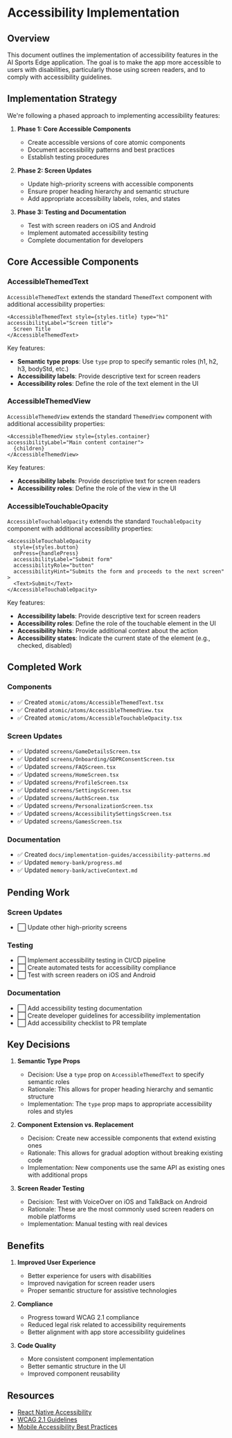 # Accessibility Implementation

## Overview

This document outlines the implementation of accessibility features in the AI Sports Edge application. The goal is to make the app more accessible to users with disabilities, particularly those using screen readers, and to comply with accessibility guidelines.

## Implementation Strategy

We're following a phased approach to implementing accessibility features:

1. **Phase 1: Core Accessible Components**

   - Create accessible versions of core atomic components
   - Document accessibility patterns and best practices
   - Establish testing procedures

2. **Phase 2: Screen Updates**

   - Update high-priority screens with accessible components
   - Ensure proper heading hierarchy and semantic structure
   - Add appropriate accessibility labels, roles, and states

3. **Phase 3: Testing and Documentation**
   - Test with screen readers on iOS and Android
   - Implement automated accessibility testing
   - Complete documentation for developers

## Core Accessible Components

### AccessibleThemedText

`AccessibleThemedText` extends the standard `ThemedText` component with additional accessibility properties:

```tsx
<AccessibleThemedText style={styles.title} type="h1" accessibilityLabel="Screen title">
  Screen Title
</AccessibleThemedText>
```

Key features:

- **Semantic type props**: Use `type` prop to specify semantic roles (h1, h2, h3, bodyStd, etc.)
- **Accessibility labels**: Provide descriptive text for screen readers
- **Accessibility roles**: Define the role of the text element in the UI

### AccessibleThemedView

`AccessibleThemedView` extends the standard `ThemedView` component with additional accessibility properties:

```tsx
<AccessibleThemedView style={styles.container} accessibilityLabel="Main content container">
  {children}
</AccessibleThemedView>
```

Key features:

- **Accessibility labels**: Provide descriptive text for screen readers
- **Accessibility roles**: Define the role of the view in the UI

### AccessibleTouchableOpacity

`AccessibleTouchableOpacity` extends the standard `TouchableOpacity` component with additional accessibility properties:

```tsx
<AccessibleTouchableOpacity
  style={styles.button}
  onPress={handlePress}
  accessibilityLabel="Submit form"
  accessibilityRole="button"
  accessibilityHint="Submits the form and proceeds to the next screen"
>
  <Text>Submit</Text>
</AccessibleTouchableOpacity>
```

Key features:

- **Accessibility labels**: Provide descriptive text for screen readers
- **Accessibility roles**: Define the role of the touchable element in the UI
- **Accessibility hints**: Provide additional context about the action
- **Accessibility states**: Indicate the current state of the element (e.g., checked, disabled)

## Completed Work

### Components

- ✅ Created `atomic/atoms/AccessibleThemedText.tsx`
- ✅ Created `atomic/atoms/AccessibleThemedView.tsx`
- ✅ Created `atomic/atoms/AccessibleTouchableOpacity.tsx`

### Screen Updates

- ✅ Updated `screens/GameDetailsScreen.tsx`
- ✅ Updated `screens/Onboarding/GDPRConsentScreen.tsx`
- ✅ Updated `screens/FAQScreen.tsx`
- ✅ Updated `screens/HomeScreen.tsx`
- ✅ Updated `screens/ProfileScreen.tsx`
- ✅ Updated `screens/SettingsScreen.tsx`
- ✅ Updated `screens/AuthScreen.tsx`
- ✅ Updated `screens/PersonalizationScreen.tsx`
- ✅ Updated `screens/AccessibilitySettingsScreen.tsx`
- ✅ Updated `screens/GamesScreen.tsx`

### Documentation

- ✅ Created `docs/implementation-guides/accessibility-patterns.md`
- ✅ Updated `memory-bank/progress.md`
- ✅ Updated `memory-bank/activeContext.md`

## Pending Work

### Screen Updates

- ⬜ Update other high-priority screens

### Testing

- ⬜ Implement accessibility testing in CI/CD pipeline
- ⬜ Create automated tests for accessibility compliance
- ⬜ Test with screen readers on iOS and Android

### Documentation

- ⬜ Add accessibility testing documentation
- ⬜ Create developer guidelines for accessibility implementation
- ⬜ Add accessibility checklist to PR template

## Key Decisions

1. **Semantic Type Props**

   - Decision: Use a `type` prop on `AccessibleThemedText` to specify semantic roles
   - Rationale: This allows for proper heading hierarchy and semantic structure
   - Implementation: The `type` prop maps to appropriate accessibility roles and styles

2. **Component Extension vs. Replacement**

   - Decision: Create new accessible components that extend existing ones
   - Rationale: This allows for gradual adoption without breaking existing code
   - Implementation: New components use the same API as existing ones with additional props

3. **Screen Reader Testing**
   - Decision: Test with VoiceOver on iOS and TalkBack on Android
   - Rationale: These are the most commonly used screen readers on mobile platforms
   - Implementation: Manual testing with real devices

## Benefits

1. **Improved User Experience**

   - Better experience for users with disabilities
   - Improved navigation for screen reader users
   - Proper semantic structure for assistive technologies

2. **Compliance**

   - Progress toward WCAG 2.1 compliance
   - Reduced legal risk related to accessibility requirements
   - Better alignment with app store accessibility guidelines

3. **Code Quality**
   - More consistent component implementation
   - Better semantic structure in the UI
   - Improved component reusability

## Resources

- [React Native Accessibility](https://reactnative.dev/docs/accessibility)
- [WCAG 2.1 Guidelines](https://www.w3.org/TR/WCAG21/)
- [Mobile Accessibility Best Practices](https://developer.mozilla.org/en-US/docs/Web/Accessibility/Mobile_accessibility_checklist)
